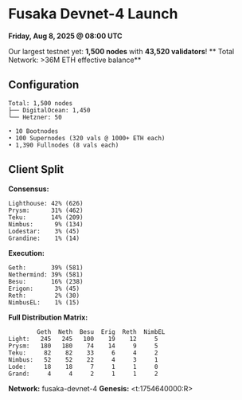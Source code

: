 # Fusaka Devnet-4 Launch

**Friday, Aug 8, 2025 @ 08:00 UTC**

Our largest testnet yet: **1,500 nodes** with **43,520 validators**!
** Total Network: >36M ETH effective balance**

## Configuration
```
Total: 1,500 nodes
├── DigitalOcean: 1,450
└── Hetzner: 50

• 10 Bootnodes
• 100 Supernodes (320 vals @ 1000+ ETH each)
• 1,390 Fullnodes (8 vals each)
```

## Client Split

**Consensus:**
```
Lighthouse: 42% (626)
Prysm:      31% (462)
Teku:       14% (209)
Nimbus:      9% (134)
Lodestar:    3% (45)
Grandine:    1% (14)
```

**Execution:**
```
Geth:       39% (581)
Nethermind: 39% (581)
Besu:       16% (238)
Erigon:      3% (45)
Reth:        2% (30)
NimbusEL:    1% (15)
```
**Full Distribution Matrix:**
```
        Geth  Neth  Besu  Erig  Reth  NimbEL
Light:   245   245   100    19    12     5
Prysm:   180   180    74    14     9     5
Teku:     82    82    33     6     4     2
Nimbus:   52    52    22     4     3     1
Lode:     18    18     7     1     1     0
Grand:     4     4     2     1     1     2
```

**Network:** fusaka-devnet-4
**Genesis:**  <t:1754640000:R>
